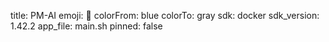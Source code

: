 title: PM-AI
emoji: 🏢
colorFrom: blue
colorTo: gray
sdk: docker
sdk_version: 1.42.2
app_file: main.sh
pinned: false
